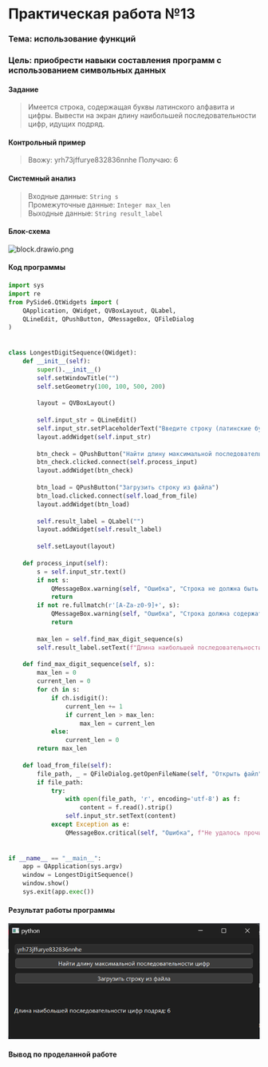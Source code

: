 # Практическая работа №13

### Тема: использование функций

### Цель: приобрести навыки составления программ с использованием символьных данных

#### Задание

> Имеется строка, содержащая буквы латинского алфавита и цифры. Вывести на экран длину наибольшей последовательности
> цифр, идущих подряд.

#### Контрольный пример

> Ввожу: yrh73jffurye832836nnhe
> Получаю: 6

#### Системный анализ

> Входные данные: `String s`  
> Промежуточные данные: `Integer max_len`  
> Выходные данные: `String result_label`

#### Блок-схема

![block.drawio.png](src/block.drawio.png)

#### Код программы

```python
import sys
import re
from PySide6.QtWidgets import (
    QApplication, QWidget, QVBoxLayout, QLabel,
    QLineEdit, QPushButton, QMessageBox, QFileDialog
)


class LongestDigitSequence(QWidget):
    def __init__(self):
        super().__init__()
        self.setWindowTitle("")
        self.setGeometry(100, 100, 500, 200)

        layout = QVBoxLayout()

        self.input_str = QLineEdit()
        self.input_str.setPlaceholderText("Введите строку (латинские буквы и цифры)")
        layout.addWidget(self.input_str)

        btn_check = QPushButton("Найти длину максимальной последовательности цифр")
        btn_check.clicked.connect(self.process_input)
        layout.addWidget(btn_check)

        btn_load = QPushButton("Загрузить строку из файла")
        btn_load.clicked.connect(self.load_from_file)
        layout.addWidget(btn_load)

        self.result_label = QLabel("")
        layout.addWidget(self.result_label)

        self.setLayout(layout)

    def process_input(self):
        s = self.input_str.text()
        if not s:
            QMessageBox.warning(self, "Ошибка", "Строка не должна быть пустой.")
            return
        if not re.fullmatch(r'[A-Za-z0-9]+', s):
            QMessageBox.warning(self, "Ошибка", "Строка должна содержать только латинские буквы и цифры.")
            return

        max_len = self.find_max_digit_sequence(s)
        self.result_label.setText(f"Длина наибольшей последовательности цифр подряд: {max_len}")

    def find_max_digit_sequence(self, s):
        max_len = 0
        current_len = 0
        for ch in s:
            if ch.isdigit():
                current_len += 1
                if current_len > max_len:
                    max_len = current_len
            else:
                current_len = 0
        return max_len

    def load_from_file(self):
        file_path, _ = QFileDialog.getOpenFileName(self, "Открыть файл", "", "Text Files (*.txt);;All Files (*)")
        if file_path:
            try:
                with open(file_path, 'r', encoding='utf-8') as f:
                    content = f.read().strip()
                self.input_str.setText(content)
            except Exception as e:
                QMessageBox.critical(self, "Ошибка", f"Не удалось прочитать файл:\n{e}")


if __name__ == "__main__":
    app = QApplication(sys.argv)
    window = LongestDigitSequence()
    window.show()
    sys.exit(app.exec())

```

#### Результат работы программы

![screen.png](src/screen.png)

#### Вывод по проделанной работе

> 